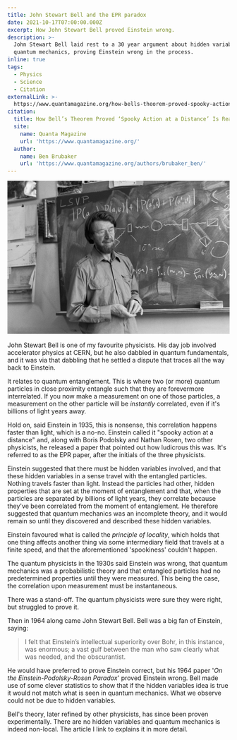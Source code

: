 ```yaml
---
title: John Stewart Bell and the EPR paradox
date: 2021-10-17T07:00:00.000Z
excerpt: How John Stewart Bell proved Einstein wrong.
description: >-
  John Stewart Bell laid rest to a 30 year argument about hidden variables in
  quantum mechanics, proving Einstein wrong in the process.
inline: true
tags:
  - Physics
  - Science
  - Citation
externalLink: >-
  https://www.quantamagazine.org/how-bells-theorem-proved-spooky-action-at-a-distance-is-real-20210720/
citation:
  title: How Bell’s Theorem Proved ‘Spooky Action at a Distance’ Is Real
  site:
    name: Quanta Magazine
    url: 'https://www.quantamagazine.org/'
  author:
    name: Ben Brubaker
    url: 'https://www.quantamagazine.org/authors/brubaker_ben/'
---
```


![John Stewart Bell in front of blackboard](/assets/images/posts/2021/10/2021-10-17-john-stewart-bell.jpg "caption=Credit: CERN.|@itemprop=image|class=s50 right")

John Stewart Bell is one of my favourite physicists. His day job involved accelerator physics at CERN, but he also dabbled in quantum fundamentals, and it was via that dabbling that he settled a dispute that traces all the way back to Einstein.

It relates to quantum entanglement. This is where two (or more) quantum particles in close proximity entangle such that they are forevermore interrelated. If you now make a measurement on one of those particles, a measurement on the other particle will be *instantly* correlated, even if it's billions of light years away.

Hold on, said Einstein in 1935, this is nonsense, this correlation happens faster than light, which is a no-no. Einstein called it "spooky action at a distance" and, along with Boris Podolsky and Nathan Rosen, two other physicists, he released a paper that pointed out how ludicrous this was. It's referred to as the EPR paper, after the initials of the three physicists.

Einstein suggested that there must be hidden variables involved, and that these hidden variables in a sense travel with the entangled particles. Nothing travels faster than light. Instead the particles had other, hidden properties that are set at the moment of entanglement and that, when the particles are separated by billions of light years, they correlate because they've been correlated from the moment of entanglement. He therefore suggested that quantum mechanics was an incomplete theory, and it would remain so until they discovered and described these hidden variables.

Einstein favoured what is called the *principle of locality*, which holds that one thing affects another thing via some intermediary field that travels at a finite speed, and that the aforementioned 'spookiness' couldn't happen.

The quantum physicists in the 1930s said Einstein was wrong, that quantum mechanics was a probabilistic theory and that entangled particles had no predetermined properties until they were measured. This being the case, the correlation upon measurement must be instantaneous.

There was a stand-off. The quantum physicists were sure they were right, but struggled to prove it.

Then in 1964 along came John Stewart Bell. Bell was a big fan of Einstein, saying:

> I felt that Einstein’s intellectual superiority over Bohr, in this instance, was enormous; a vast gulf between the man who saw clearly what was needed, and the obscurantist.

He would have preferred to prove Einstein correct, but his 1964 paper '*On the Einstein-Podolsky-Rosen Paradox*' proved Einstein wrong. Bell made use of some clever statistics to show that if the hidden variables idea is true it would not match what is seen in quantum mechanics. What we observe could not be due to hidden variables.

Bell's theory, later refined by other physicists, has since been proven experimentally. There are no hidden variables and quantum mechanics is indeed non-local. The article I link to explains it in more detail.



